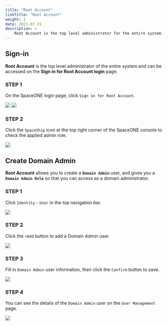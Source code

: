 ```yaml
---
title: "Root Account"
linkTitle: "Root Account"
weight: 1
date: 2021-07-31
description: >
    Root Account is the top level administrator for the entire system.
---
```


## Sign-in
**Root Account** is the top level administrator of the entire system and can be accessed on the **Sign in for Root Account login** page.

### STEP 1
On the SpaceONE login page, click `Sign in for Root Account`.
<!-- **`Root Account`**는 시스템 전체에 대한 최상위 관리자로서, **`Sign in for Root Account`** 로그인 페이지를 통해 접속 가능합니다.
**STEP 1: SpaceONE 에 접속한  , `Sign in for Root Account`  로 Sign-in 합니다.** -->
![](/docs/guides_v1/getting_started/root-account_img/root-account_img_01.png)
![](/docs/guides_v1/getting_started/root-account_img/root-account_img_02.png)

### STEP 2
Click the `SpaceShip` icon at the top right corner of the SpaceONE console to check the applied admin role.
<!-- **STEP 2: SpaceONE console 의 우측 상단의 `SpaceShip` 아이콘을 클릭해 적용된 admin role을 확인합니다.** -->
![](/docs/guides_v1/getting_started/root-account_img/root-account_img_03.png)

## Create Domain Admin
**Root Account** allows you to create a **`Domain Admin`** user, and gives you a **`Domain Admin Role`** so that you can access as a domain administrator.

### STEP 1
Click `Identity` - `User` in the top navigation bar. 
<!-- **Root Account** 의 역할은  **`Domain Admin`**  관리자 User를 생성하고,  **`Domain Admin Role`** 을 부여해  관리자가 접속할 수 있도록 지원하는 것입니다.
**STEP 1: 상단 navigation의 `Identity` - `User` 를 클릭합니다.**  -->
![](/docs/guides_v1/getting_started/root-account_img/root-account_img_04.png)

### STEP 2
Click the `+Add` button to add a Domain Admin user.
<!-- **STEP 2:  `+Add` 버튼을 클릭해 Domain Admin 사용자를 추가합니다.** -->
![](/docs/guides_v1/getting_started/root-account_img/root-account_img_05.png)

### STEP 3
Fill in `Domain Admin` user information, then click the `Confirm` button to save.
<!-- **STEP 3: `Domain Admin` 사용자 정보를 추가한 후,`Confirm` 버튼을 눌러 저장합니다.**  -->
![](/docs/guides_v1/getting_started/root-account_img/root-account_img_06.png)

### STEP 4
You can see the details of the `Domain Admin` user on the `User Management` page.
<!-- **STEP 4: 상단의`Identity` - `User` 에서  적용된 내용을 확인할 수 있습니다.** -->
![](/docs/guides_v1/getting_started/root-account_img/root-account_img_07.png)
